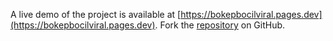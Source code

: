 A live demo of the project is available at [https://bokepbocilviral.pages.dev](https://bokepbocilviral.pages.dev).
Fork the [repository](https://github.com/cakwagemre/bokepbocilsd) on GitHub.